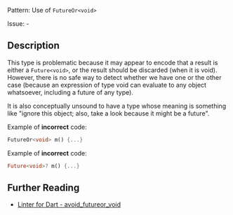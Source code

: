 Pattern: Use of `FutureOr<void>`

Issue: -

## Description

This type is problematic because it may appear to encode that a result is either a `Future<void>`, or the result should be discarded (when it is void). However, there is no safe way to detect whether we have one or the other case (because an expression of type void can evaluate to any object whatsoever, including a future of any type).

It is also conceptually unsound to have a type whose meaning is something like "ignore this object; also, take a look because it might be a future".


Example of **incorrect** code:

```dart
FutureOr<void> m() {...}
```

Example of **incorrect** code:

```dart
Future<void>? m() {...}
```

## Further Reading

* [Linter for Dart - avoid_futureor_void](https://dart.dev/tools/linter-rules/avoid_futureor_void)